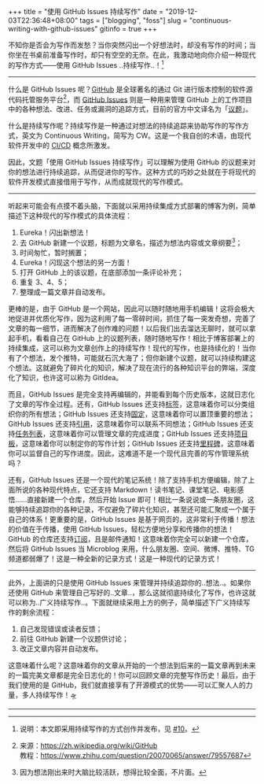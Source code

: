 +++
title = "使用 GitHub Issues 持续写作"
date = "2019-12-03T22:36:48+08:00"
tags = ["blogging", "foss"]
slug = "continuous-writing-with-github-issues"
gitinfo = true
+++

不知你是否会为写作而发愁？当你突然闪出一个好想法时，却没有写作的时间；当你坐在书桌前准备写作时，却只有空空的无奈。在此，我激动地向你介绍一种现代的写作方式——使用 GitHub Issues ..持续写作..！[^1]

---

什么是 GitHub Issues 呢？[GitHub](https://github.com/) 是全球著名的通过 Git 进行版本控制的软件源代码托管服务平台[^2]，而 [GitHub Issues](https://help.github.com/en/github/managing-your-work-on-github/about-issues) 则是一种用来管理 GitHub 上的工作项目中的各种想法、改进、任务或漏洞的追踪方式，目前的官方中文译名为「[议题](https://help.github.com/cn/github/managing-your-work-on-github/about-issues)」。

什么是持续写作呢？持续写作是一种通过对想法的持续追踪来协助写作的写作方式，英文为 Continuous Writing，简写为 CW。这是一个我自创的术语，由现代软件开发中的 [CI/CD](https://www.redhat.com/zh/topics/devops/what-is-ci-cd) 概念所激发。

因此，文题「使用 GitHub Issues 持续写作」可以理解为使用 GitHub 的议题来对你的想法进行持续追踪，从而促进你的写作。这种方式的巧妙之处就在于将现代的软件开发模式直接借用于写作，从而成就现代的写作模式。

---

听起来可能会有点摸不着头脑，下面就以采用持续集成方式部署的博客为例，简单描述下这种现代的写作模式的具体流程：

1. Eureka！闪出新想法！
2. 去 GitHub 新建一个议题，标题为文章名，描述为想法内容或文章纲要[^3]；
3. 时间匆忙，暂时搁置；
4. Eureka！闪现这个想法的另一方面！
5. 打开 GitHub 上的该议题，在底部添加一条评论补充；
6. 重复 3、4、5；
7. 整理成一篇文章并自动发布。

更棒的是，由于 GitHub 是一个网站，因此可以随时随地用手机编辑！这将会极大地促进并优质化写作，因为这利用了每一零碎时间，抓住了每一突发奇想，完善了文章的每一细节，进而解决了创作难的问题！以后我们出去溜达无聊时，就可以拿起手机，看看自己在 GitHub 上的议题列表，随时随地写作！相比于博客部署上的持续集成，这可以称为文章创作上的持续写作！现代的写作，也是持续化的！当你有了个想法，发个推特，可能就石沉大海了；但你新建个议题，就可以持续构建这个想法。这就避免了碎片化的知识，解决了现在流行的各种知识平台的弊端，深度化了知识，也许这可以称为 GitIdea。

而且，GitHub Issues 是完全支持再编辑的，并能看到每个历史版本，这就日志化了文章的写作全过程。还有，GitHub Issues 还支持[标签](https://help.github.com/cn/github/managing-your-work-on-github/about-labels)，这意味着你可以分类组织你的所有想法；GitHub Issues 还支持[固定](https://help.github.com/cn/github/managing-your-work-on-github/pinning-an-issue-to-your-repository)，这意味着你可以置顶重要的想法；GitHub Issues 还支持[引用](https://help.github.com/cn/github/writing-on-github/basic-writing-and-formatting-syntax#referencing-issues-and-pull-requests)，这意味着你可以联系不同想法；GitHub Issues 还支持[任务列表](https://help.github.com/cn/github/managing-your-work-on-github/about-task-lists)，这意味着你可以管理文章的完成进度；GitHub Issues 还支持[项目板](https://help.github.com/cn/github/managing-your-work-on-github/about-project-boards)，这意味着你可以制定你的写作计划；GitHub Issues 还支持[里程碑](https://help.github.com/cn/github/managing-your-work-on-github/about-milestones)，这意味着你可以监督自己的写作进度。因此，这难道不是一个现代且完善的写作管理系统吗？

还有，GitHub Issues 还是一个现代的笔记系统！除了支持手机方便编辑，除了上面所说的各种现代特点，它还支持 Markdown！读书笔记、课堂笔记、电影感悟……直接新建一个仓库，然后开始 Issue 即可！相比一条说说或一条朋友圈，这能够持续追踪你的各种记录，不仅避免了碎片化知识，甚至还可能汇聚成一个属于自己的体系！更重要的是，GitHub Issues 是基于网页的，这非常利于传播！想法的价值在于传播，使用 GitHub Issues，轻松方便地分享和传播你的想法！GitHub 的仓库还支持[订阅](https://help.github.com/cn/github/receiving-notifications-about-activity-on-github/watching-and-unwatching-repositories)，且是邮件通知！这意味着你完全可以新建一个仓库，然后将 GitHub Issues 当 Microblog 来用，什么朋友圈、空间、微博、推特、TG 频道都弱爆了！这是一种全新的记录方式！这是一种现代的记录方式！

---

此外，上面讲的只是使用 GitHub Issues 来管理并持续追踪你的..想法..。如果你还使用 GitHub 来管理自己写好的..文章..，那么这就彻底持续化了写作，也许这就可以称为..广义持续写作..。下面就继续采用上方的例子，简单描述下广义持续写作的剩余流程：

1. 自己发现错误或读者反馈；
2. 前往 GitHub 新建一个议题供讨论；
3. 改正文章内容并自动发布。

这意味着什么呢？这意味着你的文章从开始的一个想法到后来的一篇文章再到未来的一篇完美文章都是完全日志化的！你可以回顾文章的完整写作历史！最后，由于我们使用的是 GitHub，我们就直接享有了开源模式的优势——可以汇聚人人的力量，多人持续写作！🛸

---

[^1]: 说明：本文即采用持续写作的方式创作并发布，见 [#10](https://github.com/reuixiy/io-oi.me/issues/10)。
[^2]: 来源：https://zh.wikipedia.org/wiki/GitHub<br>教程：https://www.zhihu.com/question/20070065/answer/79557687
[^3]: 因为想法刚出来时大脑比较活跃，想得比较全面，不片面。
